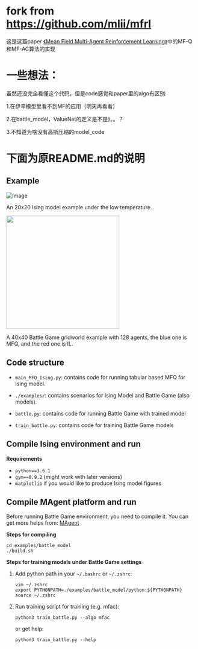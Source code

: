 # fork from https://github.com/mlii/mfrl
这是这篇paper [《Mean Field Multi-Agent Reinforcement Learning》](https://arxiv.org/pdf/1802.05438.pdf)中的MF-Q和MF-AC算法的实现

# 一些想法：
虽然还没完全看懂这个代码，但是code感觉和paper里的algo有区别:

1.在伊辛模型里看不到MF的应用（明天再看看）

2.在battle_model，ValueNet的定义是不是》。。？

3.不知道为啥没有高斯压缩的model_code

# 下面为原README.md的说明

## Example

![image](https://github.com/mlii/mfrl/blob/master/resources/line.gif)
 
 An 20x20 Ising model example under the low temperature.

<img src="https://github.com/mlii/mfrl/blob/master/resources/battle.gif" width='300' height='300'/>

 A 40x40 Battle Game gridworld example with 128 agents, the blue one is MFQ, and the red one is IL.
 
## Code structure

- `main_MFQ_Ising.py`: contains code for running tabular based MFQ for Ising model.

- `./examples/`: contains scenarios for Ising Model and Battle Game (also models).

- `battle.py`: contains code for running Battle Game with trained model

- `train_battle.py`: contains code for training Battle Game models

## Compile Ising environment and run

**Requirements**
- `python==3.6.1`
- `gym==0.9.2` (might work with later versions)
- `matplotlib` if you would like to produce Ising model figures

## Compile MAgent platform and run

Before running Battle Game environment, you need to compile it. You can get more helps from: [MAgent](https://github.com/geek-ai/MAgent)

**Steps for compiling**

```shell
cd examples/battle_model
./build.sh
```

**Steps for training models under Battle Game settings**

1. Add python path in your `~/.bashrc` or `~/.zshrc`:

    ```shell
    vim ~/.zshrc
    export PYTHONPATH=./examples/battle_model/python:${PYTHONPATH}
    source ~/.zshrc
    ```

2. Run training script for training (e.g. mfac):

    ```shell
    python3 train_battle.py --algo mfac
    ```

    or get help:

    ```shell
    python3 train_battle.py --help
    ```
